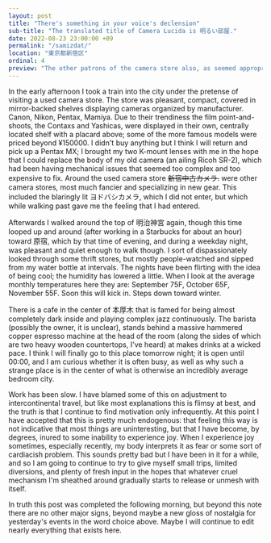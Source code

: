 ```yaml
---
layout: post
title: "There's something in your voice's declension"
sub-title: "The translated title of Camera Lucida is 明るい部屋."
date: 2022-08-23 23:00:00 +09
permalink: "/samizdat/"
location: "東京都新宿区"
ordinal: 4
preview: "The other patrons of the camera store also, as seemed appropriate, only leaned in and inspected the terrifying precision of the arrayed optical elements, buying nothing."
---
```

In the early afternoon I took a train into the city under the pretense of visiting a used camera store. The store was pleasant, compact, covered in mirror-backed shelves displaying cameras organized by manufacturer. Canon, Nikon, Pentax, Mamiya. Due to their trendiness the film point-and-shoots, the Contaxs and Yashicas, were displayed in their own, centrally located shelf with a placard above; some of the more famous models were priced beyond ¥150000. I didn't buy anything but I think I will return and pick up a Pentax MX; I brought my two K-mount lenses with me in the hope that I could replace the body of my old camera (an ailing Ricoh SR-2), which had been having mechanical issues that seemed too complex and too expensive to fix. Around the used camera store ~~新宿中古カメラ.~~ were other camera stores, most much fancier and specializing in new gear. This included the blaringly lit ヨドバシカメラ, which I did not enter, but which while walking past gave me the feeling that I had entered.

Afterwards I walked around the top of 明治神宮 again, though this time looped up and around (after working in a Starbucks for about an hour) toward 原宿, which by that time of evening, and during a weekday night, was pleasant and quiet enough to walk though. I sort of dispassionately looked through some thrift stores, but mostly people-watched and sipped from my water bottle at intervals. The nights have been flirting with the idea of being cool; the humidity has lowered a little. When I look at the average monthly temperatures here they are: September 75F, October 65F, November 55F. Soon this will kick in. Steps down toward winter.

There is a cafe in the center of 本厚木 that is famed for being almost completely dark inside and playing complex jazz continuously. The barista (possibly the owner, it is unclear), stands behind a massive hammered copper espresso machine at the head of the room (along the sides of which are two heavy wooden countertops, I've heard) at makes drinks at a wicked pace. I think I will finally go to this place tomorrow night; it is open until 00:00, and I am curious whether it is often busy, as well as why such a strange place is in the center of what is otherwise an incredibly average bedroom city.

Work has been slow. I have blamed some of this on adjustment to intercontinental travel, but like most explanations this is flimsy at best, and the truth is that I continue to find motivation only infrequently. At this point I have accepted that this is pretty much endogenous: that feeling this way is not indicative that most things are uninteresting, but that I have become, by degrees, inured to some inability to experience joy. When I experience joy sometimes, especially recently, my body interprets it as fear or some sort of cardiacish problem. This sounds pretty bad but I have been in it for a while, and so I am going to continue to try to give myself small trips, limited diversions, and plenty of fresh input in the hopes that whatever cruel mechanism I'm sheathed around gradually starts to release or unmesh with itself.

In truth this post was completed the following morning, but beyond this note there are no other major signs, beyond maybe a new gloss of nostalgia for yesterday's events in the word choice above. Maybe I will continue to edit nearly everything that exists here.